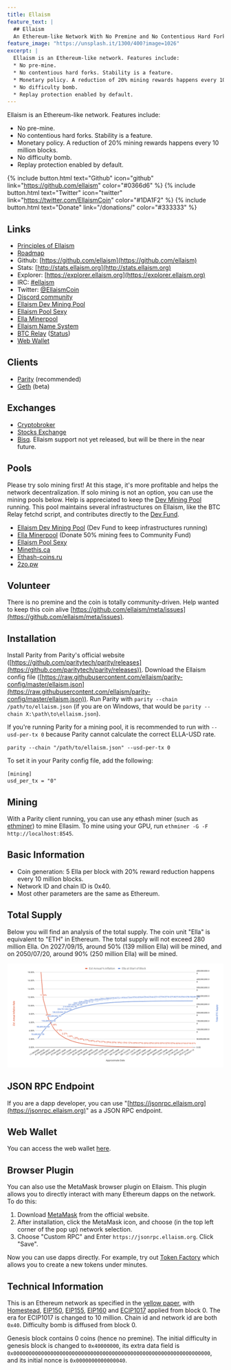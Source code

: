 ```yaml
---
title: Ellaism
feature_text: |
  ## Ellaism
  An Ethereum-like Network With No Premine and No Contentious Hard Forks
feature_image: "https://unsplash.it/1300/400?image=1026"
excerpt: |
  Ellaism is an Ethereum-like network. Features include:
  * No pre-mine.
  * No contentious hard forks. Stability is a feature.
  * Monetary policy. A reduction of 20% mining rewards happens every 10 million blocks.
  * No difficulty bomb.
  * Replay protection enabled by default.
---
```


Ellaism is an Ethereum-like network. Features include:

* No pre-mine.
* No contentious hard forks. Stability is a feature.
* Monetary policy. A reduction of 20% mining rewards happens every 10 million blocks.
* No difficulty bomb.
* Replay protection enabled by default.

{% include button.html text="Github" icon="github" link="https://github.com/ellaism" color="#0366d6" %} {% include button.html text="Twitter" icon="twitter" link="https://twitter.com/EllaismCoin" color="#1DA1F2" %} {% include button.html text="Donate" link="/donations/" color="#333333" %}

## Links

* [Principles of Ellaism](/principles/)
* [Roadmap](/roadmap/)
* Github: [https://github.com/ellaism](https://github.com/ellaism)
* Stats: [http://stats.ellaism.org](http://stats.ellaism.org)
* Explorer: [https://explorer.ellaism.org](https://explorer.ellaism.org)
* IRC: [#ellaism](http://webchat.freenode.net/?channels=ellaism)
* Twitter: [@EllaismCoin](https://twitter.com/EllaismCoin)
* [Discord community](https://discord.gg/66Pn9jn)
* [Ellaism Dev Mining Pool](https://pool.ellaism.org)
* [Ellaism Pool Sexy](http://ella.pool.sexy)
* [Ella Minerpool](http://ella.minerpool.net)
* [Ellaism Name System](http://ens.ellaism.org)
* [BTC Relay](https://github.com/ellaism/btcrelay) ([Status](http://ellaism.org/btcrelay))
* [Web Wallet](https://ellaism.github.io/ellawallet)

## Clients

* [Parity](https://github.com/ellaism/parity-config) (recommended)
* [Geth](https://github.com/ellaism/go-ellaism) (beta)

## Exchanges

* [Cryptobroker](https://trade.cryptobroker.io/markets/ellabtc)
* [Stocks Exchange](https://stocks.exchange/trade/ELLA/BTC)
* [Bisq](https://bisq.network/). Ellaism support not yet released, but will be there in the near future.

## Pools

Please try solo mining first! At this stage, it's more profitable and helps the network decentralization. If solo mining is not an option, you can use the mining pools below. Help is appreciated to keep the [Dev Mining Pool](https://pool.ellaism.org) running. This pool maintains several infrastructures on Ellaism, like the BTC Relay fetchd script, and contributes directly to the [Dev Fund](http://ellaism.org/donations/).

* [Ellaism Dev Mining Pool](https://pool.ellaism.org) (Dev Fund to keep infrastructures running)
* [Ella Minerpool](http://ella.minerpool.net) (Donate 50% mining fees to Community Fund)
* [Ellaism Pool Sexy](http://ella.pool.sexy)
* [Minethis.ca](http://ella.minethis.ca)
* [Ethash-coins.ru](http://ella.ethash-coins.ru)
* [2zo.pw](http://ellaism.2zo.pw)

## Volunteer

There is no premine and the coin is totally community-driven. Help wanted to keep this coin alive [https://github.com/ellaism/meta/issues](https://github.com/ellaism/meta/issues).

## Installation

Install Parity from Parity's official website ([https://github.com/paritytech/parity/releases](https://github.com/paritytech/parity/releases)). Download the Ellaism config file ([https://raw.githubusercontent.com/ellaism/parity-config/master/ellaism.json](https://raw.githubusercontent.com/ellaism/parity-config/master/ellaism.json)). Run Parity with `parity --chain /path/to/ellaism.json` (if you are on Windows, that would be `parity --chain X:\path\to\ellaism.json`).

If you're running Parity for a mining pool, it is recommended to run with `--usd-per-tx 0` because Parity cannot calculate the correct ELLA-USD rate.

```
parity --chain "/path/to/ellaism.json" --usd-per-tx 0
```

To set it in your Parity config file, add the following:

```
[mining]
usd_per_tx = "0"
```

## Mining

With a Parity client running, you can use any ethash miner (such as [ethminer](https://github.com/ethereum-mining/ethminer)) to mine Ellasim. To mine using your GPU, run `ethminer -G -F http://localhost:8545`.

## Basic Information

* Coin generation: 5 Ella per block with 20% reward reduction happens every 10 million blocks.
* Network ID and chain ID is 0x40.
* Most other parameters are the same as Ethereum.

## Total Supply

Below you will find an analysis of the total supply. The coin unit "Ella" is equivalent to "ETH" in Ethereum. The total supply will not exceed 280 million Ella. On 2027/09/15, around 50% (139 million Ella) will be mined, and on 2050/07/20, around 90% (250 million Ella) will be mined.

![Total supply](/images/total-supply.png)

## JSON RPC Endpoint

If you are a dapp developer, you can use "[https://jsonrpc.ellaism.org](https://jsonrpc.ellaism.org)" as a JSON RPC endpoint.

## Web Wallet

You can access the web wallet [here](https://ellaism.github.io/ellawallet).

## Browser Plugin

You can also use the MetaMask browser plugin on Ellaism. This plugin allows you to directly interact with many Ethereum dapps on the network. To do this:

1. Download [MetaMask](http://metamask.io/) from the official website.
2. After installation, click the MetaMask icon, and choose (in the top left corner of the pop up) network selection.
3. Choose "Custom RPC" and Enter `https://jsonrpc.ellaism.org`. Click "Save".

Now you can use dapps directly. For example, try out [Token Factory](https://tokenfactory.surge.sh) which allows you to create a new tokens under minutes.

## Technical Information

This is an Ethereum network as specified in the [yellow paper](https://ethereum.github.io/yellowpaper/paper.pdf), with [Homestead](https://github.com/ethereum/EIPs/blob/master/EIPS/eip-2.md), [EIP150](https://github.com/ethereum/eips/issues/150), [EIP155](https://github.com/ethereum/eips/issues/155), [EIP160](https://github.com/ethereum/eips/issues/160) and [ECIP1017](https://github.com/ethereumproject/ECIPs/blob/master/ECIPs/ECIP-1017.md) applied from block 0. The era for ECIP1017 is changed to 10 million. Chain id and network id are both `0x40`. Difficulty bomb is diffused from block 0.

Genesis block contains 0 coins (hence no premine). The initial difficulty in genesis block is changed to `0x40000000`, its extra data field is `0x0000000000000000000000000000000000000000000000000000000000000000`, and its initial nonce is `0x0000000000000040`.

